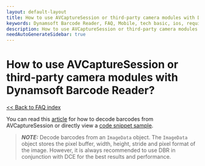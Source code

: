 ```yaml
---
layout: default-layout
title: How to use AVCaptureSession or third-party camera modules with Dynamsoft Barcode Reader?
keywords: Dynamsoft Barcode Reader, FAQ, Mobile, tech basic, ios, requirements
description: How to use AVCaptureSession or third-party camera modules with Dynamsoft Barcode Reader?
needAutoGenerateSidebar: true
---
```


# How to use AVCaptureSession or third-party camera modules with Dynamsoft Barcode Reader?

[<< Back to FAQ index](index.md)

You can read this [article](../samples/no-camera-enhancer.md) for how to decode barcodes from AVCaptureSession or directly view a <a href="https://www.dynamsoft.com/barcode-reader/docs/mobile/programming/android/api-reference/primary-decode.html?ver=latest#get-imagedata-from-android-camera2" target="_blank">code snippet sample</a>. 

> **_NOTE:_** Decode barcodes from an `ImageData` object. The `ImageData` object stores the pixel buffer, width, height, stride and pixel format of the image. However, it is always recommended to use DBR in conjunction with DCE for the best results and performance.